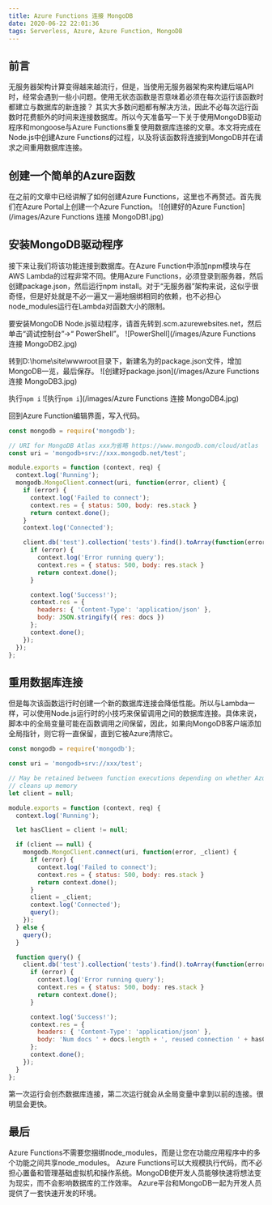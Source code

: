 ```yaml
---
title: Azure Functions 连接 MongoDB
date: 2020-06-22 22:01:36
tags: Serverless, Azure, Azure Function, MongoDB
---
```


## 前言

无服务器架构计算变得越来越流行，但是，当使用无服务器架构来构建后端API时，经常会遇到一些小问题。使用无状态函数是否意味着必须在每次运行该函数时都建立与数据库的新连接？ 其实大多数问题都有解决方法，因此不必每次运行函数时花费额外的时间来连接数据库。所以今天准备写一下关于使用MongoDB驱动程序和mongoose与Azure Functions重复使用数据库连接的文章。本文将完成在Node.js中创建Azure Functions的过程，以及将该函数将连接到MongoDB并在请求之间重用数据库连接。

## 创建一个简单的Azure函数

在之前的文章中已经讲解了如何创建Azure Functions，这里也不再赘述。首先我们在Azure Portal上创建一个Azure Function。
![创建好的Azure Function](/images/Azure Functions 连接 MongoDB1.jpg)

## 安装MongoDB驱动程序
接下来让我们将该功能连接到数据库。在Azure Function中添加npm模块与在AWS Lambda的过程非常不同。使用Azure Functions，必须登录到服务器，然后创建package.json，然后运行npm install。对于“无服务器”架构来说，这似乎很奇怪，但是好处就是不必一遍又一遍地捆绑相同的依赖，也不必担心node_modules运行在Lambda对函数大小的限制。

要安装MongoDB Node.js驱动程序，请首先转到<your-function-name>.scm.azurewebsites.net，然后单击“调试控制台”->“ PowerShell”。
![PowerShell](/images/Azure Functions 连接 MongoDB2.jpg)

转到D:\home\site\wwwroot目录下，新建名为的package.json文件，增加MongoDB一览，最后保存。
![创建好package.json](/images/Azure Functions 连接 MongoDB3.jpg)

执行`npm i`
![执行`npm i`](/images/Azure Functions 连接 MongoDB4.jpg)


回到Azure Function编辑界面，写入代码。
``` javascript
const mongodb = require('mongodb');

// URI for MongoDB Atlas xxx为省略 https://www.mongodb.com/cloud/atlas
const uri = 'mongodb+srv://xxx.mongodb.net/test';

module.exports = function (context, req) {
  context.log('Running');
  mongodb.MongoClient.connect(uri, function(error, client) {
    if (error) {
      context.log('Failed to connect');
      context.res = { status: 500, body: res.stack }
      return context.done();
    }
    context.log('Connected');

    client.db('test').collection('tests').find().toArray(function(error, docs) {
      if (error) {
        context.log('Error running query');
        context.res = { status: 500, body: res.stack }
        return context.done();
      }

      context.log('Success!');
      context.res = {
        headers: { 'Content-Type': 'application/json' },
        body: JSON.stringify({ res: docs })
      };
      context.done();
    });
  });
};
```

## 重用数据库连接
但是每次该函数运行时创建一个新的数据库连接会降低性能。所以与Lambda一样，可以使用Node.js运行时的小技巧来保留调用之间的数据库连接。具体来说，脚本中的全局变量可能在函数调用之间保留，因此，如果向MongoDB客户端添加全局指针，则它将一直保留，直到它被Azure清除它。

``` javascript
const mongodb = require('mongodb');

const uri = 'mongodb+srv://xxx/test';

// May be retained between function executions depending on whether Azure
// cleans up memory
let client = null;

module.exports = function (context, req) {
  context.log('Running');

  let hasClient = client != null;

  if (client == null) {
    mongodb.MongoClient.connect(uri, function(error, _client) {
      if (error) {
        context.log('Failed to connect');
        context.res = { status: 500, body: res.stack }
        return context.done();
      }
      client = _client;
      context.log('Connected');
      query();
    });
  } else {
    query();
  }

  function query() {
    client.db('test').collection('tests').find().toArray(function(error, docs) {
      if (error) {
        context.log('Error running query');
        context.res = { status: 500, body: res.stack }
        return context.done();
      }

      context.log('Success!');
      context.res = {
        headers: { 'Content-Type': 'application/json' },
        body: 'Num docs ' + docs.length + ', reused connection ' + hasClient
      };
      context.done();
    });
  }
};
```
第一次运行会创杰数据库连接，第二次运行就会从全局变量中拿到以前的连接。很明显会更快。

## 最后
Azure Functions不需要您捆绑node_modules，而是让您在功能应用程序中的多个功能之间共享node_modules。
Azure Functions可以大规模执行代码，而不必担心置备和管理基础虚拟机和操作系统。MongoDB使开发人员能够快速将想法变为现实，而不会影响数据库的工作效率。 Azure平台和MongoDB一起为开发人员提供了一套快速开发的环境。
